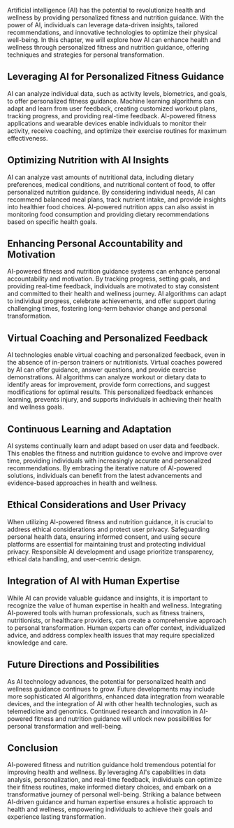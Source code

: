 
Artificial intelligence (AI) has the potential to revolutionize health and wellness by providing personalized fitness and nutrition guidance. With the power of AI, individuals can leverage data-driven insights, tailored recommendations, and innovative technologies to optimize their physical well-being. In this chapter, we will explore how AI can enhance health and wellness through personalized fitness and nutrition guidance, offering techniques and strategies for personal transformation.

## Leveraging AI for Personalized Fitness Guidance

AI can analyze individual data, such as activity levels, biometrics, and goals, to offer personalized fitness guidance. Machine learning algorithms can adapt and learn from user feedback, creating customized workout plans, tracking progress, and providing real-time feedback. AI-powered fitness applications and wearable devices enable individuals to monitor their activity, receive coaching, and optimize their exercise routines for maximum effectiveness.

## Optimizing Nutrition with AI Insights

AI can analyze vast amounts of nutritional data, including dietary preferences, medical conditions, and nutritional content of food, to offer personalized nutrition guidance. By considering individual needs, AI can recommend balanced meal plans, track nutrient intake, and provide insights into healthier food choices. AI-powered nutrition apps can also assist in monitoring food consumption and providing dietary recommendations based on specific health goals.

## Enhancing Personal Accountability and Motivation

AI-powered fitness and nutrition guidance systems can enhance personal accountability and motivation. By tracking progress, setting goals, and providing real-time feedback, individuals are motivated to stay consistent and committed to their health and wellness journey. AI algorithms can adapt to individual progress, celebrate achievements, and offer support during challenging times, fostering long-term behavior change and personal transformation.

## Virtual Coaching and Personalized Feedback

AI technologies enable virtual coaching and personalized feedback, even in the absence of in-person trainers or nutritionists. Virtual coaches powered by AI can offer guidance, answer questions, and provide exercise demonstrations. AI algorithms can analyze workout or dietary data to identify areas for improvement, provide form corrections, and suggest modifications for optimal results. This personalized feedback enhances learning, prevents injury, and supports individuals in achieving their health and wellness goals.

## Continuous Learning and Adaptation

AI systems continually learn and adapt based on user data and feedback. This enables the fitness and nutrition guidance to evolve and improve over time, providing individuals with increasingly accurate and personalized recommendations. By embracing the iterative nature of AI-powered solutions, individuals can benefit from the latest advancements and evidence-based approaches in health and wellness.

## Ethical Considerations and User Privacy

When utilizing AI-powered fitness and nutrition guidance, it is crucial to address ethical considerations and protect user privacy. Safeguarding personal health data, ensuring informed consent, and using secure platforms are essential for maintaining trust and protecting individual privacy. Responsible AI development and usage prioritize transparency, ethical data handling, and user-centric design.

## Integration of AI with Human Expertise

While AI can provide valuable guidance and insights, it is important to recognize the value of human expertise in health and wellness. Integrating AI-powered tools with human professionals, such as fitness trainers, nutritionists, or healthcare providers, can create a comprehensive approach to personal transformation. Human experts can offer context, individualized advice, and address complex health issues that may require specialized knowledge and care.

## Future Directions and Possibilities

As AI technology advances, the potential for personalized health and wellness guidance continues to grow. Future developments may include more sophisticated AI algorithms, enhanced data integration from wearable devices, and the integration of AI with other health technologies, such as telemedicine and genomics. Continued research and innovation in AI-powered fitness and nutrition guidance will unlock new possibilities for personal transformation and well-being.

## Conclusion

AI-powered fitness and nutrition guidance hold tremendous potential for improving health and wellness. By leveraging AI's capabilities in data analysis, personalization, and real-time feedback, individuals can optimize their fitness routines, make informed dietary choices, and embark on a transformative journey of personal well-being. Striking a balance between AI-driven guidance and human expertise ensures a holistic approach to health and wellness, empowering individuals to achieve their goals and experience lasting transformation.
